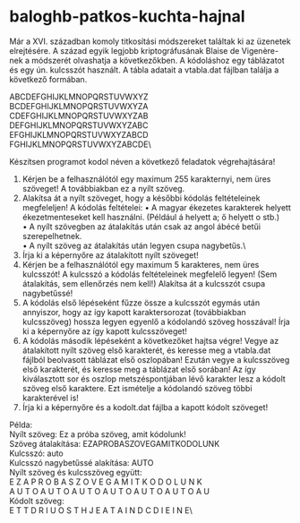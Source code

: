 # baloghb-patkos-kuchta-hajnal

Már a XVI. században komoly titkosítási módszereket találtak ki az üzenetek elrejtésére. A század egyik legjobb kriptográfusának Blaise de Vigenère-nek a módszerét olvashatja a következőkben. A kódoláshoz egy táblázatot és egy ún. kulcsszót használt.
A tábla adatait a vtabla.dat fájlban találja a következő formában.

ABCDEFGHIJKLMNOPQRSTUVWXYZ\
BCDEFGHIJKLMNOPQRSTUVWXYZA\
CDEFGHIJKLMNOPQRSTUVWXYZAB\
DEFGHIJKLMNOPQRSTUVWXYZABC\
EFGHIJKLMNOPQRSTUVWXYZABCD\
FGHIJKLMNOPQRSTUVWXYZABCDE\

Készítsen programot kodol néven a következő feladatok végrehajtására!

1. Kérjen be a felhasználótól egy maximum 255 karakternyi, nem üres szöveget! A továbbiakban ez a nyílt szöveg.
2. Alakítsa át a nyílt szöveget, hogy a későbbi kódolás feltételeinek megfeleljen!
A kódolás feltételei:
• A magyar ékezetes karakterek helyett ékezetmenteseket kell használni. (Például á helyett a; ő helyett o stb.)\
• A nyílt szövegben az átalakítás után csak az angol ábécé betűi szerepelhetnek.\
• A nyílt szöveg az átalakítás után legyen csupa nagybetűs.\
3. Írja ki a képernyőre az átalakított nyílt szöveget!
4. Kérjen be a felhasználótól egy maximum 5 karakteres, nem üres kulcsszót! A kulcsszó a kódolás feltételeinek megfelelő legyen! (Sem átalakítás, sem ellenőrzés nem kell!) Alakítsa át a kulcsszót csupa nagybetűssé!
5. A kódolás első lépéseként fűzze össze a kulcsszót egymás után annyiszor, hogy az így kapott karaktersorozat (továbbiakban kulcsszöveg) hossza legyen egyenlő a kódolandó szöveg hosszával! Írja ki a képernyőre az így kapott kulcsszöveget!
6. A kódolás második lépéseként a következőket hajtsa végre! Vegye az átalakított nyílt szöveg első karakterét, és keresse meg a vtabla.dat fájlból beolvasott táblázat első oszlopában! Ezután vegye a kulcsszöveg első karakterét, és keresse meg a táblázat első sorában! Az így kiválasztott sor és oszlop metszéspontjában lévő karakter lesz a kódolt szöveg első karaktere. Ezt ismételje a kódolandó szöveg többi karakterével is!
7. Írja ki a képernyőre és a kodolt.dat fájlba a kapott kódolt szöveget!

Példa:\
Nyílt szöveg: Ez a próba szöveg, amit kódolunk!\
Szöveg átalakítása: EZAPROBASZOVEGAMITKODOLUNK\
Kulcsszó: auto\
Kulcsszó nagybetűssé alakítása: AUTO\
Nyílt szöveg és kulcsszöveg együtt:\
E Z A P R O B A S Z O V E G A M I T K O D O L U N K\
A U T O A U T O A U T O A U T O A U T O A U T O A U\
Kódolt szöveg:\
E T T D R I U O S T H J E A T A I N D C D I E I N E\
